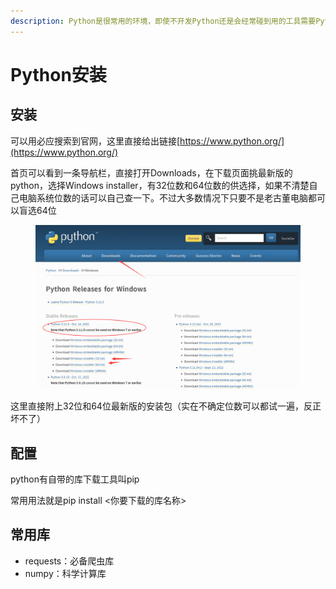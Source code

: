 ```yaml
---
description: Python是很常用的环境，即使不开发Python还是会经常碰到用的工具需要Python的情况。
---
```


# Python安装

## 安装

可以用必应搜索到官网，这里直接给出链接[https://www.python.org/](https://www.python.org/)

首页可以看到一条导航栏，直接打开Downloads，在下载页面挑最新版的python，选择Windows installer，有32位数和64位数的供选择，如果不清楚自己电脑系统位数的话可以自己查一下。不过大多数情况下只要不是老古董电脑都可以盲选64位

<figure><img src="../.gitbook/assets/image (5) (1).png" alt=""><figcaption></figcaption></figure>

这里直接附上32位和64位最新版的安装包（实在不确定位数可以都试一遍，反正坏不了）

## 配置

python有自带的库下载工具叫pip

常用用法就是pip install <你要下载的库名称>

## 常用库

* requests：必备爬虫库
* numpy：科学计算库
